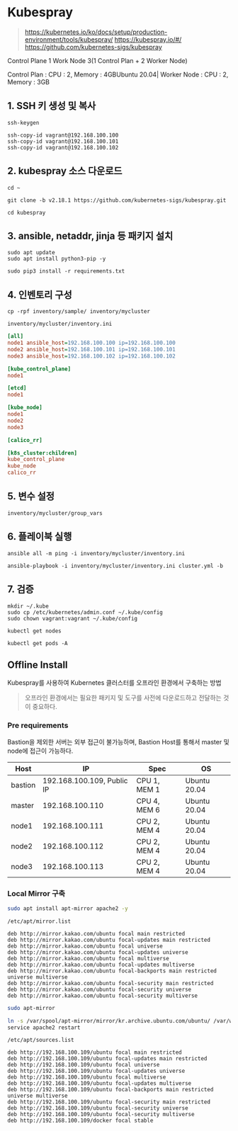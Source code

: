 # Kubespray

> https://kubernetes.io/ko/docs/setup/production-environment/tools/kubespray/
> https://kubespray.io/#/
> https://github.com/kubernetes-sigs/kubespray


Control Plane 1
Work Node 3(1 Control Plan + 2 Worker Node)

Control Plan : CPU : 2, Memory : 4GBUbuntu 20.04|
Worker Node : CPU : 2, Memory : 3GB


## 1. SSH 키 생성 및 복사
```
ssh-keygen
```

```
ssh-copy-id vagrant@192.168.100.100
ssh-copy-id vagrant@192.168.100.101
ssh-copy-id vagrant@192.168.100.102
```

## 2. kubespray 소스 다운로드
```
cd ~
```

```
git clone -b v2.18.1 https://github.com/kubernetes-sigs/kubespray.git
```

```
cd kubespray
```

## 3. ansible, netaddr, jinja 등 패키지 설치
```
sudo apt update
sudo apt install python3-pip -y
```

```
sudo pip3 install -r requirements.txt
```

## 4. 인벤토리 구성
```
cp -rpf inventory/sample/ inventory/mycluster
```

`inventory/mycluster/inventory.ini`
```ini
[all]
node1 ansible_host=192.168.100.100 ip=192.168.100.100
node2 ansible_host=192.168.100.101 ip=192.168.100.101
node3 ansible_host=192.168.100.102 ip=192.168.100.102

[kube_control_plane]
node1

[etcd]
node1

[kube_node]
node1
node2
node3

[calico_rr]

[k8s_cluster:children]
kube_control_plane
kube_node
calico_rr
```

## 5. 변수 설정
`inventory/mycluster/group_vars`


## 6. 플레이북 실행
```
ansible all -m ping -i inventory/mycluster/inventory.ini
```

```
ansible-playbook -i inventory/mycluster/inventory.ini cluster.yml -b 
```

## 7. 검증

```
mkdir ~/.kube
sudo cp /etc/kubernetes/admin.conf ~/.kube/config
sudo chown vagrant:vagrant ~/.kube/config
```

```
kubectl get nodes
```

```
kubectl get pods -A
```

## Offline Install

Kubespray를 사용하여 Kubernetes 클러스터를 오프라인 환경에서 구축하는 방법

> 오프라인 환경에서는 필요한 패키지 및 도구를 사전에 다운로드하고 전달하는 것이 중요하다.

### Pre requirements

Bastion을 제외한 서버는 외부 접근이 불가능하며, Bastion Host를 통해서 master 및 node에 접근이 가능하다.

|Host|IP|Spec|OS|
|------|---|---|---|
|bastion|192.168.100.109, Public IP|CPU 1, MEM 1|Ubuntu 20.04|
|master|192.168.100.110|CPU 4, MEM 6|Ubuntu 20.04|
|node1|192.168.100.111|CPU 2, MEM 4|Ubuntu 20.04|
|node2|192.168.100.112|CPU 2, MEM 4|Ubuntu 20.04|
|node3|192.168.100.113|CPU 2, MEM 4|Ubuntu 20.04|

### Local Mirror 구축

```bash
sudo apt install apt-mirror apache2 -y
```

`/etc/apt/mirror.list`
```
deb http://mirror.kakao.com/ubuntu focal main restricted
deb http://mirror.kakao.com/ubuntu focal-updates main restricted
deb http://mirror.kakao.com/ubuntu focal universe
deb http://mirror.kakao.com/ubuntu focal-updates universe
deb http://mirror.kakao.com/ubuntu focal multiverse
deb http://mirror.kakao.com/ubuntu focal-updates multiverse
deb http://mirror.kakao.com/ubuntu focal-backports main restricted universe multiverse
deb http://mirror.kakao.com/ubuntu focal-security main restricted
deb http://mirror.kakao.com/ubuntu focal-security universe
deb http://mirror.kakao.com/ubuntu focal-security multiverse
```

```bash
sudo apt-mirror
```

```bash
ln -s /var/spool/apt-mirror/mirror/kr.archive.ubuntu.com/ubuntu/ /var/www/html/ubuntu
service apache2 restart
```

`/etc/apt/sources.list`
```
deb http://192.168.100.109/ubuntu focal main restricted
deb http://192.168.100.109/ubuntu focal-updates main restricted
deb http://192.168.100.109/ubuntu focal universe
deb http://192.168.100.109/ubuntu focal-updates universe
deb http://192.168.100.109/ubuntu focal multiverse
deb http://192.168.100.109/ubuntu focal-updates multiverse
deb http://192.168.100.109/ubuntu focal-backports main restricted universe multiverse
deb http://192.168.100.109/ubuntu focal-security main restricted
deb http://192.168.100.109/ubuntu focal-security universe
deb http://192.168.100.109/ubuntu focal-security multiverse
deb http://192.168.100.109/docker focal stable
```

